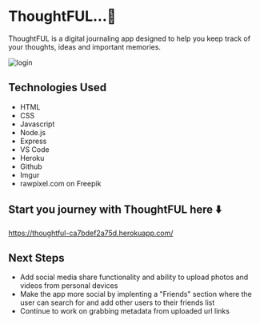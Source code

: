 # ThoughtFUL...💬

ThoughtFUL is a digital journaling app designed to help you keep track of your thoughts, ideas and important memories.

![login](https://imgur.com/F1AltUO.jpeg)

## Technologies Used
* HTML
* CSS
* Javascript
* Node.js
* Express
* VS Code
* Heroku
* Github
* Imgur
* rawpixel.com on Freepik

## Start you journey with ThoughtFUL here ⬇️

https://thoughtful-ca7bdef2a75d.herokuapp.com/


## Next Steps
* Add social media share functionality and ability to upload photos and videos from personal devices
* Make the app more social by implenting a "Friends" section where the user can search for and add other users to their friends list
* Continue to work on grabbing metadata from uploaded url links 